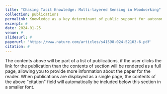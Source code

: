 ```yaml
---
title: "Chasing Tacit Knowledge: Multi-layered Sensing in Woodworking"
collection: publications
permalink: Knowledge as a key determinant of public support for autonomous vehicles
excerpt: #
date: 2024-01-25
venue: #
slidesurl: #
paperurl: 'https://www.nature.com/articles/s41598-024-52103-6.pdf'
citation: #
---
```


The contents above will be part of a list of publications, if the user clicks the link for the publication than the contents of section will be rendered as a full page, allowing you to provide more information about the paper for the reader. When publications are displayed as a single page, the contents of the above "citation" field will automatically be included below this section in a smaller font.